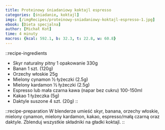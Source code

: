 ```yaml
---
title: Proteinowy śniadaniowy koktajl espresso
categories: [śniadanie, koktajl]
imgs: [/imgRecipes/proteinowy-sniadaniowy-koktajl-espresso-1.jpg]
ebook: [Dieta specjalna]
author: [Michał Kot]
time: 4 minuty
macros: {kcal: 592.1, b: 32.3, t: 22.8, w: 60.8}
---
```


::recipe-ingredients
- Skyr naturalny pitny 1 opakowanie 330g
- Banan 1 szt. (120g)
- Orzechy włoskie 25g
- Mielony cynamon ½ łyżeczki (2.5g)
- Mielony kardamon ½ łyżeczki (2.5g)
- Espresso lub mała czarna kawa (napar bez cukru) 100-150ml
- Kakao 1 łyżeczka (5g)
- Daktyle suszone 4 szt. (20g)
::

::recipe-preparation
W blenderze umieść skyr, banana, orzechy włoskie, mielony cynamon, mielony kardamon, kakao, espresso/małą czarną oraz daktyle. Zblenduj wszystkie składniki na gładki koktajl.
::